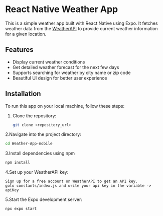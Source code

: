 # React Native Weather App

This is a simple weather app built with React Native using Expo. It fetches weather data from the [WeatherAPI](https://www.weatherapi.com/) to provide current weather information for a given location.

## Features

- Display current weather conditions
- Get detailed weather forecast for the next few days
- Supports searching for weather by city name or zip code
- Beautiful UI design for better user experience

## Installation

To run this app on your local machine, follow these steps:

1. Clone the repository:
   ```bash
   git clone <repository_url>
   ```
2.Navigate into the project directory:
   ```bash
cd Weather-App-mobile
   ```
3.Install dependencies using npm 
```bash
npm install
```
4.Set up your WeatherAPI key:

    Sign up for a free account on WeatherAPI to get an API key.
    goto constants/index.js and write your api key in the variable -> apiKey
5.Start the Expo development server:
  ```bash
npx expo start
```
